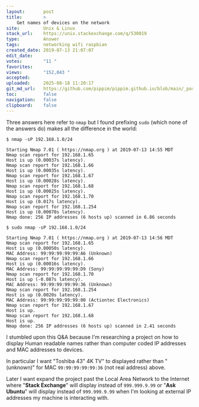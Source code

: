 ```yaml
---
layout:       post
title:        >
    Get names of devices on the network
site:         Unix & Linux
stack_url:    https://unix.stackexchange.com/q/530019
type:         Answer
tags:         networking wifi raspbian
created_date: 2019-07-13 21:07:07
edit_date:    
votes:        "11 "
favorites:    
views:        "152,043 "
accepted:     
uploaded:     2025-08-18 11:20:17
git_md_url:   https://github.com/pippim/pippim.github.io/blob/main/_posts/2019/2019-07-13-Get-names-of-devices-on-the-network.md
toc:          false
navigation:   false
clipboard:    false
---
```


Three answers here refer to `nmap` but I found prefixing `sudo` (which none of the answers do) makes all the difference in the world:

``` 
$ nmap -sP 192.168.1.0/24

Starting Nmap 7.01 ( https://nmap.org ) at 2019-07-13 14:55 MDT
Nmap scan report for 192.168.1.65
Host is up (0.00037s latency).
Nmap scan report for 192.168.1.66
Host is up (0.00035s latency).
Nmap scan report for 192.168.1.67
Host is up (0.00028s latency).
Nmap scan report for 192.168.1.68
Host is up (0.00025s latency).
Nmap scan report for 192.168.1.70
Host is up (0.017s latency).
Nmap scan report for 192.168.1.254
Host is up (0.00070s latency).
Nmap done: 256 IP addresses (6 hosts up) scanned in 6.86 seconds

$ sudo nmap -sP 192.168.1.0/24

Starting Nmap 7.01 ( https://nmap.org ) at 2019-07-13 14:56 MDT
Nmap scan report for 192.168.1.65
Host is up (0.00050s latency).
MAC Address: 99:99:99:99:99:A6 (Unknown)
Nmap scan report for 192.168.1.66
Host is up (0.00016s latency).
MAC Address: 99:99:99:99:99:D9 (Sony)
Nmap scan report for 192.168.1.70
Host is up (-0.087s latency).
MAC Address: 99:99:99:99:99:36 (Unknown)
Nmap scan report for 192.168.1.254
Host is up (0.0020s latency).
MAC Address: 99:99:99:99:99:00 (Actiontec Electronics)
Nmap scan report for 192.168.1.67
Host is up.
Nmap scan report for 192.168.1.68
Host is up.
Nmap done: 256 IP addresses (6 hosts up) scanned in 2.41 seconds
```

I stumbled upon this Q&A because I'm researching a project on how to display Human readable names rather than computer coded IP addresses and MAC addresses to devices.

In particular I want "Toshiba 43" 4K TV" to displayed rather than "(unknown)" for MAC `99:99:99:99:99:36` (not real address) above.

Later I want expand the project past the Local Area Network to the Internet where "**Stack Exchange**" will display instead of `999.999.9.99` or "**Ask Ubuntu**" will display instead of `999.999.9.99` when I'm looking at external IP addresses my machine is interacting with.
